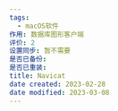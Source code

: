 ```yaml
---
tags:
  - macOS软件
作用: 数据库图形客户端
评价: 2
设置同步: 暂不需要
是否已备份:
是否已重装:
title: Navicat
date created: 2023-02-28
date modified: 2023-03-08
---
```

